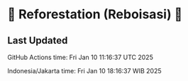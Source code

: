 
# 🌳 Reforestation (Reboisasi) 🌲

## Last Updated

GitHub Actions time: Fri Jan 10 11:16:37 UTC 2025

Indonesia/Jakarta time: Fri Jan 10 18:16:37 WIB 2025
